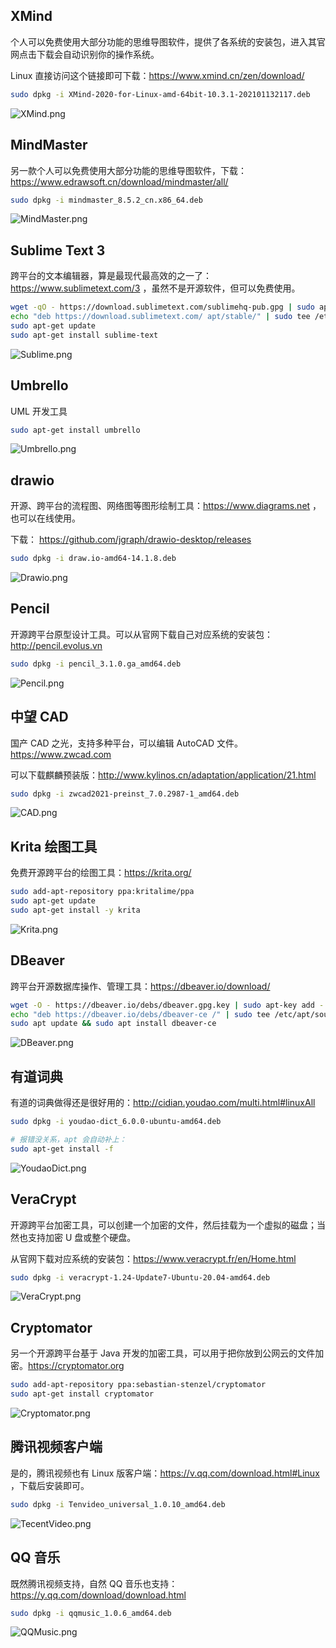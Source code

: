 

## XMind

个人可以免费使用大部分功能的思维导图软件，提供了各系统的安装包，进入其官网点击下载会自动识别你的操作系统。

Linux 直接访问这个链接即可下载：https://www.xmind.cn/zen/download/

```bash
sudo dpkg -i XMind-2020-for-Linux-amd-64bit-10.3.1-202101132117.deb
```


![XMind.png](./images/XMind.png)





## MindMaster

另一款个人可以免费使用大部分功能的思维导图软件，下载： https://www.edrawsoft.cn/download/mindmaster/all/ 

```bash
sudo dpkg -i mindmaster_8.5.2_cn.x86_64.deb
```


![MindMaster.png](./images/MindMaster.png)





## Sublime Text 3

跨平台的文本编辑器，算是最现代最高效的之一了： https://www.sublimetext.com/3 ，虽然不是开源软件，但可以免费使用。

```bash
wget -qO - https://download.sublimetext.com/sublimehq-pub.gpg | sudo apt-key add -
echo "deb https://download.sublimetext.com/ apt/stable/" | sudo tee /etc/apt/sources.list.d/sublime-text.list
sudo apt-get update
sudo apt-get install sublime-text
```

![Sublime.png](./images/Sublime.png)





## Umbrello

UML 开发工具

```bash
sudo apt-get install umbrello
```


![Umbrello.png](./images/Umbrello.png)






## drawio

开源、跨平台的流程图、网络图等图形绘制工具：https://www.diagrams.net ，也可以在线使用。

下载： https://github.com/jgraph/drawio-desktop/releases

```bash
sudo dpkg -i draw.io-amd64-14.1.8.deb
```


![Drawio.png](./images/Drawio.png)





## Pencil

开源跨平台原型设计工具。可以从官网下载自己对应系统的安装包：http://pencil.evolus.vn

```bash
sudo dpkg -i pencil_3.1.0.ga_amd64.deb
```


![Pencil.png](./images/Pencil.png)







## 中望 CAD

国产 CAD 之光，支持多种平台，可以编辑 AutoCAD 文件。https://www.zwcad.com

可以下载麒麟预装版：http://www.kylinos.cn/adaptation/application/21.html 

```bash
sudo dpkg -i zwcad2021-preinst_7.0.2987-1_amd64.deb
```


![CAD.png](./images/CAD.png)







## Krita 绘图工具

免费开源跨平台的绘图工具：https://krita.org/

```bash
sudo add-apt-repository ppa:kritalime/ppa
sudo apt-get update
sudo apt-get install -y krita
```


![Krita.png](./images/Krita.png)






## DBeaver

跨平台开源数据库操作、管理工具：https://dbeaver.io/download/

```bash
wget -O - https://dbeaver.io/debs/dbeaver.gpg.key | sudo apt-key add -
echo "deb https://dbeaver.io/debs/dbeaver-ce /" | sudo tee /etc/apt/sources.list.d/dbeaver.list
sudo apt update && sudo apt install dbeaver-ce
```


![DBeaver.png](./images/DBeaver.png)






## 有道词典

有道的词典做得还是很好用的：http://cidian.youdao.com/multi.html#linuxAll

```bash
sudo dpkg -i youdao-dict_6.0.0-ubuntu-amd64.deb

# 报错没关系，apt 会自动补上：
sudo apt-get install -f
```

![YoudaoDict.png](./images/YoudaoDict.png)





## VeraCrypt

开源跨平台加密工具，可以创建一个加密的文件，然后挂载为一个虚拟的磁盘；当然也支持加密 U 盘或整个硬盘。

从官网下载对应系统的安装包：https://www.veracrypt.fr/en/Home.html

```bash
sudo dpkg -i veracrypt-1.24-Update7-Ubuntu-20.04-amd64.deb
```



![VeraCrypt.png](./images/VeraCrypt.png)




## Cryptomator

另一个开源跨平台基于 Java 开发的加密工具，可以用于把你放到公网云的文件加密。https://cryptomator.org

```bash
sudo add-apt-repository ppa:sebastian-stenzel/cryptomator
sudo apt-get install cryptomator
```


![Cryptomator.png](./images/Cryptomator.png)








## 腾讯视频客户端

是的，腾讯视频也有 Linux 版客户端：https://v.qq.com/download.html#Linux ，下载后安装即可。

```bash
sudo dpkg -i Tenvideo_universal_1.0.10_amd64.deb
```

![TecentVideo.png](./images/TecentVideo.png)





## QQ 音乐

既然腾讯视频支持，自然 QQ 音乐也支持：https://y.qq.com/download/download.html

```bash
sudo dpkg -i qqmusic_1.0.6_amd64.deb
```

![QQMusic.png](./images/QQMusic.png)













